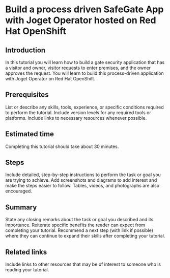 # Build a process driven SafeGate App with Joget Operator hosted on Red Hat OpenShift

## Introduction

In this tutorial you will learn how to build a gate security application that has a visitor and owner, visitor requests to enter premises, and the owner approves the request. You will learn to build this process-driven application with Joget Operator on Red Hat OpenShift.

## Prerequisites
List or describe any skills, tools, experience, or specific conditions required to perform the tutorial. Include version levels for any required tools or platforms. Include links to necessary resources whenever possible.
## Estimated time

Completing this tutorial should take about 30 minutes.

## Steps
Include detailed, step-by-step instructions to perform the task or goal you are trying to achieve. Add screenshots and diagrams to add interest and make the steps easier to follow. Tables, videos, and photographs are also encouraged.
## Summary
State any closing remarks about the task or goal you described and its importance. Reiterate specific benefits the reader can expect from completing your tutorial. Recommend a next step (with link if possible) where they can continue to expand their skills after completing your tutorial.
## Related links
Include links to other resources that may be of interest to someone who is reading your tutorial.
